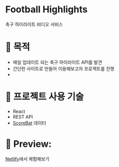 # Football Highlights

축구 하이라이트 비디오 서비스

# 📌 목적

- 매일 업데이트 되는 축구 하이라이트 API를 발견
- 간단한 사이트로 만들어 이용해보고자 프로젝트를 진행
- 
# 📌 프로젝트 사용 기술

- React
- REST API
- [ScoreBat](https://www.scorebat.com/video-api/) 데이터

# 📌 Preview:

[Netlify](https://football-highlights.netlify.app)에서 체험해보기
